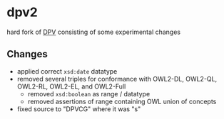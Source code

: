 # dpv2

hard fork of [DPV](https://github.com/dpvcg/dpv) consisting of some experimental changes

## Changes

- applied correct `xsd:date` datatype
- removed several triples for conformance with OWL2-DL, OWL2-QL, OWL2-RL, OWL2-EL, and OWL2-Full
  - removed `xsd:boolean` as range / datatype
  - removed assertions of range containing OWL union of concepts
- fixed source to "DPVCG" where it was "s"